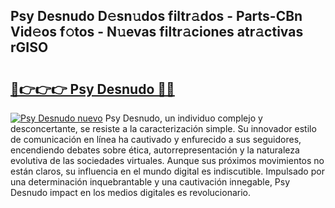 ## Psy Desnudo D𝚎sn𝚞dos filtr𝚊dos - Parts-CBn Vid𝚎os f𝚘tos - N𝚞evas filtr𝚊ciones atr𝚊ctivas rGISO

# <h2><a href="http://mb3qk3.tromn.icu/?c=Psy+Desnudo">🔗👉👉👉 Psy Desnudo 🔗🔗</a></h2>

[![Psy Desnudo nuevo](https://i.imgur.com/pEAQMta.gif)](http://mb3qk3.tromn.icu/?c=Psy+Desnudo)
Psy Desnudo, un individuo complejo y desconcertante, se resiste a la caracterización simple. Su innovador estilo de comunicación en línea ha cautivado y enfurecido a sus seguidores, encendiendo debates sobre ética, autorrepresentación y la naturaleza evolutiva de las sociedades virtuales. Aunque sus próximos movimientos no están claros, su influencia en el mundo digital es indiscutible. Impulsado por una determinación inquebrantable y una cautivación innegable, Psy Desnudo impact en los medios digitales es revolucionario.
